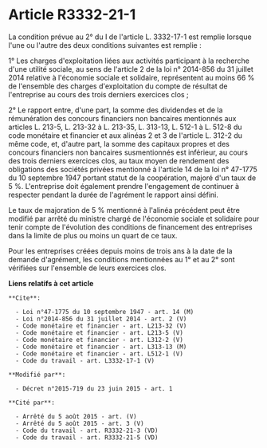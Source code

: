 # Article R3332-21-1

La condition prévue au 2° du I de l'article L. 3332-17-1 est remplie lorsque l'une ou l'autre des deux conditions suivantes
est remplie : 

1° Les charges d'exploitation liées aux activités participant à la recherche d'une utilité sociale, au sens de l'article 2 de
la loi n° 2014-856 du 31 juillet 2014 relative à l'économie sociale et solidaire, représentent au moins 66 % de l'ensemble
des charges d'exploitation du compte de résultat de l'entreprise au cours des trois derniers exercices clos ; 

2° Le rapport entre, d'une part, la somme des dividendes et de la rémunération des concours financiers non bancaires
mentionnés aux articles L. 213-5, L. 213-32 à L. 213-35, L. 313-13, L. 512-1 à L. 512-8 du code monétaire et financier et aux
alinéas 2 et 3 de l'article L. 312-2 du même code, et, d'autre part, la somme des capitaux propres et des concours financiers
non bancaires susmentionnés est inférieur, au cours des trois derniers exercices clos, au taux moyen de rendement des
obligations des sociétés privées mentionné à l'article 14 de la loi n° 47-1775 du 10 septembre 1947 portant statut de la
coopération, majoré d'un taux de 5 %. L'entreprise doit également prendre l'engagement de continuer à respecter pendant la
durée de l'agrément le rapport ainsi défini. 

Le taux de majoration de 5 % mentionné à l'alinéa précédent peut être modifié par arrêté du ministre chargé de l'économie
sociale et solidaire pour tenir compte de l'évolution des conditions de financement des entreprises dans la limite de plus ou
moins un quart de ce taux. 

Pour les entreprises créées depuis moins de trois ans à la date de la demande d'agrément, les conditions mentionnées au 1° et
au 2° sont vérifiées sur l'ensemble de leurs exercices clos.

**Liens relatifs à cet article**

	**Cite**:

	  - Loi n°47-1775 du 10 septembre 1947 - art. 14 (M)
	  - Loi n°2014-856 du 31 juillet 2014 - art. 2 (V)
	  - Code monétaire et financier - art. L213-32 (V)
	  - Code monétaire et financier - art. L213-5 (V)
	  - Code monétaire et financier - art. L312-2 (V)
	  - Code monétaire et financier - art. L313-13 (M)
	  - Code monétaire et financier - art. L512-1 (V)
	  - Code du travail - art. L3332-17-1 (V)

	**Modifié par**:

	  - Décret n°2015-719 du 23 juin 2015 - art. 1

	**Cité par**:

	  - Arrêté du 5 août 2015 - art. (V)
	  - Arrêté du 5 août 2015 - art. 3 (V)
	  - Code du travail - art. R3332-21-3 (VD)
	  - Code du travail - art. R3332-21-5 (VD)
